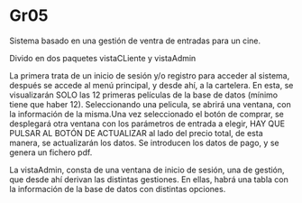 # Gr05
Sistema basado en una gestión de ventra de entradas para un cine.

Divido en dos paquetes vistaCLiente y vistaAdmin

La primera trata de un inicio de sesión y/o registro para acceder al sistema, después se accede al menú principal, y desde ahí, a la cartelera. En esta, se visualizarán SOLO las 12 primeras películas de la base de datos (mínimo tiene que haber 12). Seleccionando una pelicula, se abrirá una ventana, con la información de la misma.Una vez seleccionado el botón de comprar, se desplegará otra ventana con los parámetros de entrada a elegir, HAY QUE PULSAR AL BOTÓN DE ACTUALIZAR al lado del precio total, de esta manera, se actualizarán los datos. Se introducen los datos de pago, y se genera un fichero pdf.

La vistaAdmin, consta de una ventana de inicio de sesión, una de gestión, que desde ahí derivan las distintas gestiones. En ellas, habrá una tabla con la información de la base de datos con distintas opciones.

